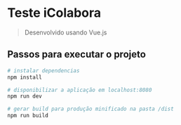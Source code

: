 # Teste iColabora

> Desenvolvido usando Vue.js

## Passos para executar o projeto

``` bash
# instalar dependencias
npm install

# disponibilizar a aplicação em localhost:8080
npm run dev

# gerar build para produção minificado na pasta /dist
npm run build

```
